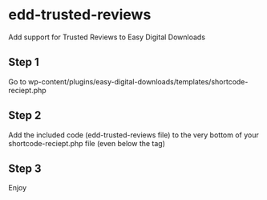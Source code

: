 # edd-trusted-reviews
Add support for Trusted Reviews to Easy Digital Downloads

## Step 1
Go to wp-content/plugins/easy-digital-downloads/templates/shortcode-reciept.php

## Step 2
Add the included code (edd-trusted-reviews file) to the very bottom of your shortcode-reciept.php file (even below the <?php endif; ?> tag)
  
## Step 3
Enjoy
